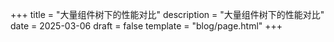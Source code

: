 +++
title = "大量组件树下的性能对比"
description = "大量组件树下的性能对比"
date = 2025-03-06
draft = false
template = "blog/page.html"
+++